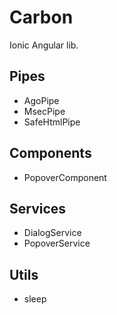 # Carbon

Ionic Angular lib.

## Pipes

* AgoPipe
* MsecPipe
* SafeHtmlPipe

## Components

* PopoverComponent

## Services

* DialogService
* PopoverService

## Utils

* sleep
